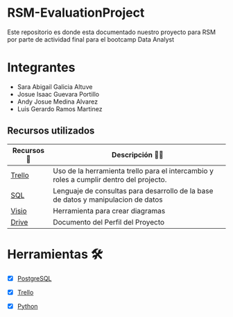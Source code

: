 # RSM-EvaluationProject

Este repositorio es donde esta documentado nuestro proyecto para RSM por parte de actividad final para el bootcamp Data Analyst

# Integrantes

- Sara Abigail Galicia Altuve
- Josue Isaac Guevara Portillo
- Andy Josue Medina Alvarez
- Luis Gerardo Ramos Martinez

## Recursos utilizados

| Recursos 🙌                                                                                           | Descripción 🤯🧐                                                                                                                                     |
| ----------------------------------------------------------------------------------------------------- | ---------------------------------------------------------------------------------------------------------------------------------------------------- |
| [Trello](https://trello.com/invite/b/6736b4bf02576a2daef5c0c5/ATTIa801be59b0e7abb9a14b3674cb393a94DA014A37/proyecto-rsm)  | Uso de la herramienta trello para el intercambio y roles a cumplir dentro del projecto.                                                              |
| [SQL](https://drive.google.com/drive/folders/1dRTCiiEzxL33S-1qyCtmXk2xZZpMyP2d?usp=sharing)        | Lenguaje de consultas para desarrollo de la base de datos y manipulacion de datos  |
| [Visio](https://drive.google.com/file/d/1pEgD7xfL_L4fOwxU2LTKf7tlAJKwpHgc/view?usp=sharing) | Herramienta para crear diagramas                                                                           |
| [Drive](https://drive.google.com/drive/folders/1uAj_9s2-jROsAIQfNYyujRo7ImrerVvS?usp=sharing)     | Documento del Perfil del Proyecto                                                                                                                    |
# Herramientas 🛠️

- [x] [PostgreSQL](https://www.postgresql.org/)

- [x] [Trello](https://trello.com/b/Mgzfr7cQ/proyecto-rsm)

- [x] [Python](https://www.python.org/)

